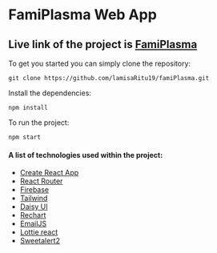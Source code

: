 # FamiPlasma Web App

## Live link of the project is [FamiPlasma](http://localhost:3000/)

To get you started you can simply clone the repository:

```
git clone https://github.com/lamisaRitu19/famiPlasma.git
```

Install the dependencies:

```
npm install
```

To run the project:

```
npm start
```

#### A list of technologies used within the project:

- [Create React App](https://create-react-app.dev/docs/getting-started)
- [React Router](https://reactrouter.com/en/main)
- [Firebase](https://firebase.google.com/)
- [Tailwind](https://tailwindcss.com/)
- [Daisy UI](https://daisyui.com/docs/install/)
- [Rechart](https://recharts.org/en-US/)
- [EmailJS](https://www.emailjs.com/)
- [Lottie react](https://www.npmjs.com/package/lottie-react)
- [Sweetalert2](https://sweetalert2.github.io/)
